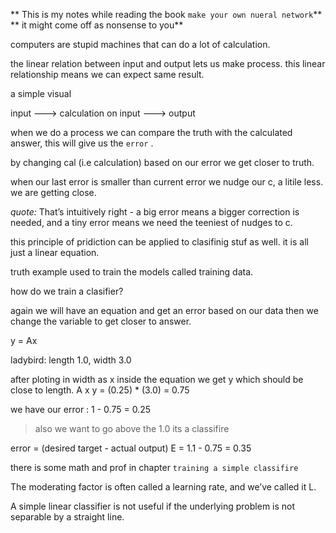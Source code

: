 ** This is my notes while reading the book `make your own nueral network`**
** it might come off as nonsense to you**

computers are stupid machines that can do a lot of calculation.

the linear relation between input and output lets us make process.
this linear relationship means we can expect same result.

a simple visual

input ---> calculation on input ---> output

when we do a process we can compare the truth with the calculated answer,
this will give us the `error` .

by changing cal (i.e calculation) based on our error we get closer to truth.

when our last error is smaller than current error we nudge our c,
a litile less. we are getting close.

*quote:* That’s intuitively right - a big error
means a bigger correction is needed, and a tiny error means we need the teeniest
of nudges to c.

this principle of pridiction can be applied to clasifinig stuf as well.
it is all just a linear equation.

truth example used to train the models called training data.

how do we train a clasifier?

again we will have an equation and get an error based on our data then we change the variable to get closer to answer.

y = Ax

ladybird: length 1.0, width 3.0

after ploting in width as x inside the equation we get y which should be close to length.
       A       x
y = (0.25) * (3.0) = 0.75

we have our error : 1 - 0.75 = 0.25

> also we want to go above the 1.0 its a classifire

error = (desired target - actual output)
E = 1.1 - 0.75 = 0.35

there is some math and prof in chapter `training a simple classifire`

The moderating factor is often called a learning rate, and we’ve called it L.

A simple linear classifier is not useful
if the underlying problem is not separable by a straight line.
